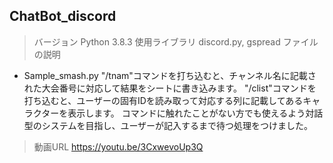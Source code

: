 ## ChatBot_discord
> バージョン
Python 3.8.3
> 使用ライブラリ
discord.py, gspread
> ファイルの説明
- Sample_smash.py
"/tnam"コマンドを打ち込むと、チャンネル名に記載された大会番号に対応して結果をシートに書き込みます。
"/clist"コマンドを打ち込むと、ユーザーの固有IDを読み取って対応する列に記載してあるキャラクターを表示します。
コマンドに触れたことがない方でも使えるよう対話型のシステムを目指し、ユーザーが記入するまで待つ処理をつけました。
> 動画URL
https://youtu.be/3CxwevoUp3Q